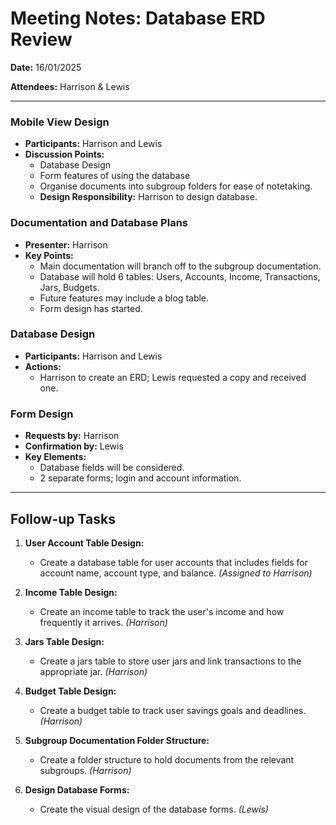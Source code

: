 # Meeting Notes: Database ERD Review

**Date:** 16/01/2025

**Attendees:** Harrison & Lewis

---

### Mobile View Design

- **Participants:** Harrison and Lewis
- **Discussion Points:**
  - Database Design
  - Form features of using the database
  - Organise documents into subgroup folders for ease of notetaking.
  - **Design Responsibility:** Harrison to design database.

### Documentation and Database Plans

- **Presenter:** Harrison
- **Key Points:**
  - Main documentation will branch off to the subgroup documentation.
  - Database will hold 6 tables: Users, Accounts, Income, Transactions, Jars, Budgets.
  - Future features may include a blog table.
  - Form design has started.

### Database Design

- **Participants:** Harrison and Lewis
- **Actions:**
  - Harrison to create an ERD; Lewis requested a copy and received one.

### Form Design

- **Requests by:** Harrison
- **Confirmation by:** Lewis
- **Key Elements:**
  - Database fields will be considered.
  - 2 separate forms; login and account information.

---

## Follow-up Tasks

1. **User Account Table Design:**
   - Create a database table for user accounts that includes fields for account name, account type, and balance. *(Assigned to Harrison)*

2. **Income Table Design:**
   - Create an income table to track the user's income and how frequently it arrives. *(Harrison)*

3. **Jars Table Design:**
   - Create a jars table to store user jars and link transactions to the appropriate jar. *(Harrison)*

4. **Budget Table Design:**
   - Create a budget table to track user savings goals and deadlines. *(Harrison)*

5. **Subgroup Documentation Folder Structure:**
    - Create a folder structure to hold documents from the relevant subgroups. *(Harrison)*

6. **Design Database Forms:**
    - Create the visual design of the database forms. *(Lewis)*
